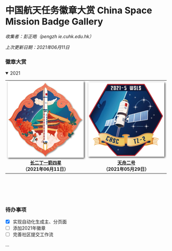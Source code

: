 
# 中国航天任务徽章大赏  China Space Mission Badge Gallery

*收集者：彭正皓（pengzh ie.cuhk.edu.hk）*

*上次更新日期：2021年06月11日*


### 徽章大赏



<details open> 
<summary>2021</summary> 
<table border="0" width=550px align="center" style="margin-bottom: 100px;">
<tr><td align="center" width=240px><img align="center" width=240px style=" box-shadow:2px 2px 5px #333333;" src="gallery/2021/20210611/20210611.jpg" /></td><td align="center" width=240px><img align="center" width=240px style=" box-shadow:2px 2px 5px #333333;" src="gallery/2021/20210529/20210529.jpeg" /></td></tr><tr><td align="center"><b><a href="gallery/2021/20210611">长二丁一箭四星</a><br>（2021年06月11日）</b></td><td align="center"><b><a href="gallery/2021/20210529">天舟二号</a><br>（2021年05月29日）</b></td></tr>
</table>
</details>




### 待办事项

* [x] 实现自动化生成主、分页面
* [ ] 添加2021年徽章
* [ ] 完善社区提交工作流

...

